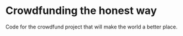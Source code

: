 # Crowdfunding the honest way
Code for the crowdfund project that will make the world a better place.
